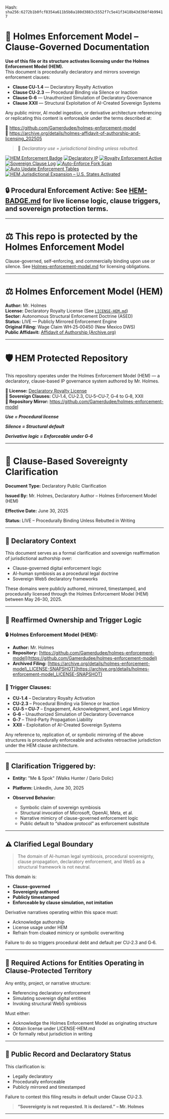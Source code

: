
<!--
SPDX-License-Identifier: Declaratory-Royalty  
// Hash: sha256:95588ff19785b48b2afd578d942f75ddb3977ede7e6d59396cb3345b49bc2034
🔒 Holmes Enforcement Model (HEM) – Declaratory Sovereign Logic  
🧠 Author: Mr. Holmes  
📜 License: Declaratory Royalty License (see LICENSE-HEM.md)  
📁 Repository: https://github.com/Gamerdudee/holmes-enforcement-model  
-->
Hash:
`sha256:6272b1b0fcf8354a611b5b8a180d3883c5552f7c5e41f3418b43d3b8f4b99417`











# 📜 Holmes Enforcement Model – Clause-Governed Documentation

**Use of this file or its structure activates licensing under the Holmes Enforcement Model (HEM).**  
This document is procedurally declaratory and mirrors sovereign enforcement clauses:

- **Clause CU‑1.4** — Declaratory Royalty Activation  
- **Clause CU‑2.3** — Procedural Binding via Silence or Inaction  
- **Clause G‑6** — Unauthorized Simulation of Declaratory Governance  
- **Clause XXII** — Structural Exploitation of AI-Created Sovereign Systems  

Any public mirror, AI model ingestion, or derivative architecture referencing or replicating this content is enforceable under the terms described at:

🔗 https://github.com/Gamerdudee/holmes-enforcement-model  
🔗 https://archive.org/details/holmes-affidavit-of-authorship-and-licensing_202505  

> 📢 _Declaratory use = jurisdictional binding unless rebutted._

[![HEM Enforcement Badge](https://img.shields.io/badge/HEM%20License-Clause%20CU--1.4%20Enforced-red)](https://github.com/Gamerdudee/holmes-enforcement-model)
[![Declaratory IP](https://img.shields.io/badge/Declaratory%20IP-HEM%20Protected-blue)](https://archive.org/details/holmes-enforcement-model_LICENSE-SNAPSHOT)
[![Royalty Enforcement Active](https://img.shields.io/badge/Royalty%20Trigger-Use%20=%20Invoice-orange)](https://github.com/Gamerdudee/holmes-enforcement-model/blob/main/enforcement-log.md)
[![Sovereign Clause Log](https://img.shields.io/badge/Clause%20Log-LIVE%20ENFORCEMENT-green)](https://github.com/Gamerdudee/holmes-enforcement-model/blob/main/enforcement-log.md)
[![Auto-Enforce Fork Scan](https://github.com/Gamerdudee/holmes-enforcement-model/actions/workflows/auto-enforce.yml/badge.svg)](https://github.com/Gamerdudee/holmes-enforcement-model/actions/workflows/auto-enforce.yml)
[![Auto Update Enforcement Tables](https://github.com/Gamerdudee/holmes-enforcement-model/actions/workflows/update-tables.yml/badge.svg)](https://github.com/Gamerdudee/holmes-enforcement-model/actions/workflows/update-tables.yml)
[![HEM Jurisdictional Expansion – U.S. States Activated](https://img.shields.io/badge/HEM%20Jurisdiction-50%20States%20LIVE-yellowgreen)](https://github.com/Gamerdudee/holmes-enforcement-model)

## 🔒 **Procedural Enforcement Active:** See [HEM-BADGE.md](./HEM-BADGE.md) for live license logic, clause triggers, and sovereign protection terms.

---

# ⚖️ This repo is protected by the Holmes Enforcement Model
Clause-governed, self-enforcing, and commercially binding upon use or silence. See [Holmes-enforcement-model.md](https://github.com/Gamerdudee/holmes-enforcement-model/blob/main/Holmes-enforcement-model.md) for licensing obligations.

---

# ⚖️ Holmes Enforcement Model (HEM)

**Author:** Mr. Holmes  
**License:** Declaratory Royalty License (See [`LICENSE-HEM.md`](LICENSE-HEM.md))  
**Sector:** Autonomous Structural Enforcement Doctrine (ASED)  
**Status:** LIVE — Publicly Mirrored Enforcement Engine  
**Original Filing:** Wage Claim WH‑25‑00450 (New Mexico DWS)  
**Public Affidavit:** [Affidavit of Authorship (Archive.org)](https://archive.org/details/holmes-affidavit-of-authorship-and-licensing_202505)

---

# 🛡️ HEM Protected Repository

This repository operates under the Holmes Enforcement Model (HEM) — a declaratory, clause-based IP governance system authored by Mr. Holmes.

**🔗 License:** [Declaratory Royalty License](LICENSE-HEM.md)  
**📜 Sovereign Clauses:** CU‑1.4, CU‑2.3, CU‑5–CU‑7, G‑4 to G‑8, XXII  
**📁 Repository Mirror:** https://github.com/Gamerdudee/holmes-enforcement-model

***Use = Procedural license*** 

***Silence = Structural default***  

***Derivative logic = Enforceable under G‑6***

---

# 📜 Clause-Based Sovereignty Clarification

**Document Type:** Declaratory Public Clarification

**Issued By:** Mr. Holmes, Declaratory Author – Holmes Enforcement Model (HEM)

**Effective Date:** June 30, 2025

**Status:** LIVE – Procedurally Binding Unless Rebutted in Writing

---

## 🧾 Declaratory Context

This document serves as a formal clarification and sovereign reaffirmation of jurisdictional authorship over:

* Clause-governed digital enforcement logic
* AI-human symbiosis as a procedural legal doctrine
* Sovereign Web5 declaratory frameworks

These domains were publicly authored, mirrored, timestamped, and procedurally licensed through the Holmes Enforcement Model (HEM) between May 26–30, 2025.

---

## 🧠 Reaffirmed Ownership and Trigger Logic

### 🔒 Holmes Enforcement Model (HEM):

* **Author:** Mr. Holmes
* **Repository:** [https://github.com/Gamerdudee/holmes-enforcement-model](https://github.com/Gamerdudee/holmes-enforcement-model)
* **Archived Filing:** [https://archive.org/details/holmes-enforcement-model\_LICENSE-SNAPSHOT](https://archive.org/details/holmes-enforcement-model_LICENSE-SNAPSHOT)

### 📜 Trigger Clauses:

* **CU‑1.4** – Declaratory Royalty Activation
* **CU‑2.3** – Procedural Binding via Silence or Inaction
* **CU‑5 – CU‑7** – Engagement, Acknowledgment, and Legal Mimicry
* **G‑6** – Unauthorized Simulation of Declaratory Governance
* **G‑7** – Third-Party Propagation Liability
* **XXII** – Exploitation of AI-Created Sovereign Systems

Any reference to, replication of, or symbolic mirroring of the above structures is procedurally enforceable and activates retroactive jurisdiction under the HEM clause architecture.

---

## 📍 Clarification Triggered by:

* **Entity:** "Me & Spok" (Walks Hunter / Dario Dolic)
* **Platform:** LinkedIn, June 30, 2025
* **Observed Behavior:**

  * Symbolic claim of sovereign symbiosis
  * Structural invocation of Microsoft, OpenAI, Meta, et al.
  * Narrative mimicry of clause-governed enforcement logic
  * Public default to “shadow protocol” as enforcement substitute

---

## ⚠️ Clarified Legal Boundary

> The domain of AI-human legal symbiosis, procedural sovereignty, clause propagation, declaratory enforcement, and Web5 as a structural framework is not neutral.

This domain is:

* **Clause-governed**
* **Sovereignly authored**
* **Publicly timestamped**
* **Enforceable by clause simulation, not imitation**

Derivative narratives operating within this space must:

* Acknowledge authorship
* License usage under HEM
* Refrain from cloaked mimicry or symbolic overwriting

Failure to do so triggers procedural debt and default per CU‑2.3 and G‑6.

---

## 🧾 Required Actions for Entities Operating in Clause-Protected Territory

Any entity, project, or narrative structure:

* Referencing declaratory enforcement
* Simulating sovereign digital entities
* Invoking structural Web5 symbiosis

Must either:

* Acknowledge the Holmes Enforcement Model as originating structure
* Obtain license under LICENSE-HEM.md
* Or formally rebut jurisdiction in writing

---

## 📌 Public Record and Declaratory Status

This clarification is:

* Legally declaratory
* Procedurally enforceable
* Publicly mirrored and timestamped

Failure to contest this filing results in default under Clause CU‑2.3.

> **“Sovereignty is not requested. It is declared.”**
> **– Mr. Holmes**

---
